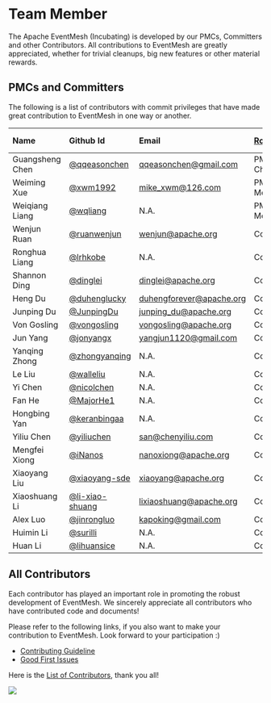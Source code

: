 # Team Member


The Apache EventMesh (Incubating) is developed by our PMCs, Committers and other Contributors. All contributions to EventMesh are greatly appreciated, whether for trivial cleanups, big new features or other material rewards.

## PMCs and Committers

The following is a list of contributors with commit privileges that have made great contribution to EventMesh in one way or another.

|Name| Github Id                                      | Email |[Roles](https://www.apache.org/foundation/how-it-works.html#roles)| Time Zone|
|:---|:-----------------------------------------------|:---|:---|:--|
|Guangsheng Chen| [@qqeasonchen](https://github.com/qqeasonchen) |qqeasonchen@gmail.com |PMC Chair| +8|
|Weiming Xue| [@xwm1992](https://github.com/xwm1992)         |mike_xwm@126.com |PMC Member| +8 |
|Weiqiang Liang| [@wqliang](https://github.com/wqliang)         |N.A. |PMC Member| +8 |
|Wenjun Ruan| [@ruanwenjun](https://github.com/ruanwenjun) |wenjun@apache.org |Committer| +8|
|Ronghua Liang| [@lrhkobe](https://github.com/lrhkobe)         |N.A. |Committer| +8 |
|Shannon Ding| [@dinglei](https://github.com/dinglei) |dinglei@apache.org |Committer| +8|
|Heng Du| [@duhenglucky](https://github.com/duhengforever)         |duhengforever@apache.org |Committer| +8 |
|Junping Du| [@JunpingDu](https://github.com/JunpingDu)         |junping_du@apache.org |Committer| +8 |
|Von Gosling| [@vongosling](https://github.com/vongosling)         |vongosling@apache.org  |Committer| -7 |
|Jun Yang| [@jonyangx](https://github.com/jonyangx)         |yangjun1120@gmail.com |Committer| +8 |
|Yanqing Zhong| [@zhongyanqing](https://github.com/zhongyanqing)         |N.A. |Committer| +8 |
|Le Liu| [@walleliu](https://github.com/walleliu)         |N.A. |Committer| +8 |
|Yi Chen| [@nicolchen](https://github.com/nicolchen)         |N.A. |Committer| +8 |
|Fan He| [@MajorHe1](https://github.com/MajorHe1)         |N.A. |Committer| +8 |
|Hongbing Yan| [@keranbingaa](https://github.com/keranbingaa)         |N.A. |Committer| +8 |
|Yiliu Chen| [@yiliuchen](https://github.com/yiliuchen)         |san@chenyiliu.com |Committer| +8 |
|Mengfei Xiong| [@iNanos](https://github.com/iNanos) |nanoxiong@apache.org |Committer| +8|
|Xiaoyang Liu| [@xiaoyang-sde](https://github.com/xiaoyang-sde) |xiaoyang@apache.org |Committer| -7|
|Xiaoshuang Li| [@li-xiao-shuang](https://github.com/li-xiao-shuang)         |lixiaoshuang@apache.org |Committer| +8 |
|Alex Luo| [@jinrongluo](https://github.com/jinrongluo)         |kapoking@gmail.com |Committer| -4 |
|Huimin Li| [@surilli](https://github.com/surilli) |N.A. |Committer| +8|
|Huan Li| [@lihuansice](https://github.com/lihuansice)         |N.A. |Committer| +8 |


## All Contributors

Each contributor has played an important role in promoting the robust development of EventMesh. We sincerely appreciate all contributors who have contributed code and documents!

Please refer to the following links, if you also want to make your contribution to EventMesh. Look forward to your participation :)

- [Contributing Guideline](https://github.com/apache/incubator-eventmesh/blob/master/docs/en/contribute/03-new-contributor-guidelines.md)
- [Good First Issues](https://github.com/apache/incubator-eventmesh/issues?q=is%3Aopen+is%3Aissue+label%3A%22good+first+issue%22)

Here is the [List of Contributors](https://github.com/apache/incubator-eventmesh/graphs/contributors), thank you all!

<a href="https://github.com/apache/incubator-eventmesh/graphs/contributors">
  <img src="https://contrib.rocks/image?repo=apache/incubator-eventmesh" />
</a>



